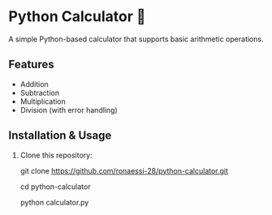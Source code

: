 # Python Calculator 🧮

A simple Python-based calculator that supports basic arithmetic operations.

## Features
- Addition
- Subtraction
- Multiplication
- Division (with error handling)

## Installation & Usage

1. Clone this repository:
  
   git clone https://github.com/ronaessi-28/python-calculator.git

   cd python-calculator

   python calculator.py

